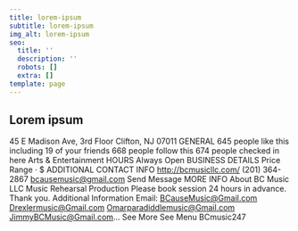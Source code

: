 ```yaml
---
title: lorem-ipsum
subtitle: lorem-ipsum
img_alt: lorem-ipsum
seo:
  title: ''
  description: ''
  robots: []
  extra: []
template: page
---
```

## Lorem ipsum


45 E Madison Ave, 3rd Floor Clifton, NJ 07011
GENERAL
645 people like this including 19 of your friends
668 people follow this
674 people checked in here
Arts & Entertainment
HOURS
Always Open
BUSINESS DETAILS
Price Range  · $
ADDITIONAL CONTACT INFO
http://bcmusicllc.com/
(201) 364-2867
bcausemusic@gmail.com
Send Message
MORE INFO
About
BC Music LLC
Music Rehearsal Production
Please book session 24 hours in advance. Thank you.
Additional Information
Email: BCauseMusic@Gmail.com
Drexlermusic@Gmail.com
Omarparadiddlemusic@Gmail.com
JimmyBCMusic@Gmail.com… See More
See Menu
BCmusic247